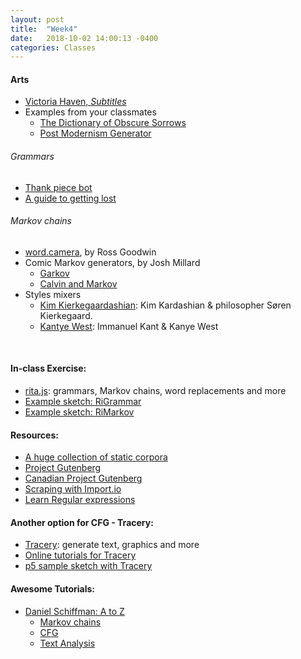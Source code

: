 ```yaml
---
layout: post
title:  "Week4"
date:   2018-10-02 14:00:13 -0400
categories: Classes
---
```


#### Arts
* [Victoria Haven, *Subtitles*](http://pdxcontemporaryart.com/subtitles#artwork-5096)
* Examples from your classmates
    * [The Dictionary of Obscure Sorrows](http://www.dictionaryofobscuresorrows.com/)
    * [Post Modernism Generator](http://www.elsewhere.org/pomo/)

###### Grammars
* [Thank piece bot](https://twitter.com/thinkpiecebot)
* [A guide to getting lost](https://twitter.com/autoflaneur)

###### Markov chains
* [word.camera](https://word.camera/),  by Ross Goodwin
* Comic Markov generators, by Josh Millard  
    * [Garkov](http://joshmillard.com/garkov/)
    * [Calvin and Markov](http://www.joshmillard.com/markov/calvin/)
* Styles mixers
    * [Kim Kierkegaardashian](https://twitter.com/kimkierkegaard?lang=en): Kim Kardashian & philosopher Søren Kierkegaard.
    * [Kantye West](https://twitter.com/Kantye_West): Immanuel Kant & Kanye West

<br>

#### In-class Exercise:
* [rita.js](rednoise.org/rita): grammars, Markov chains, word replacements and more  
* [Example sketch: RiGrammar](https://editor.p5js.org/cqx931/sketches/r1B5jXbqQ)
* [Example sketch: RiMarkov](https://editor.p5js.org/cqx931/sketches/B1kB4N-9m)

#### Resources:
* [A huge collection of static corpora](https://github.com/dariusk/corpora/tree/master/data)
* [Project Gutenberg](http://www.gutenberg.org/)
* [Canadian Project Gutenberg](http://gutenberg.ca/)
* [Scraping with Import.io](https://www.import.io/)
* [Learn Regular expressions](https://regexone.com/)

#### Another option for CFG - Tracery:
* [Tracery](http://tracery.io/): generate text, graphics and more
* [Online tutorials for Tracery](http://www.crystalcodepalace.com/traceryTut.html)
* [p5 sample sketch with Tracery](https://github.com/shiffman/A2Z-F16/tree/gh-pages/week8-cfg/00_tracery)

#### Awesome Tutorials:
* [Daniel Schiffman: A to Z](https://shiffman.net/a2z/)
    * [Markov chains](https://shiffman.net/a2z/markov/)
    * [CFG](https://shiffman.net/a2z/cfg/)
    * [Text Analysis](https://shiffman.net/a2z/text-analysis/)
